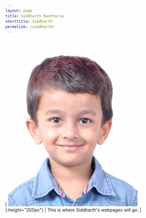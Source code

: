 ```yaml
---
layout: page
title: Siddharth Kantharia
shorttitle: Siddharth
permalink: /siddharth/
---
```


| ![Siddharth Kantharia](/images/siddharth.jpg){:height="200px"} | This is where Siddharth's webpages will go. |
